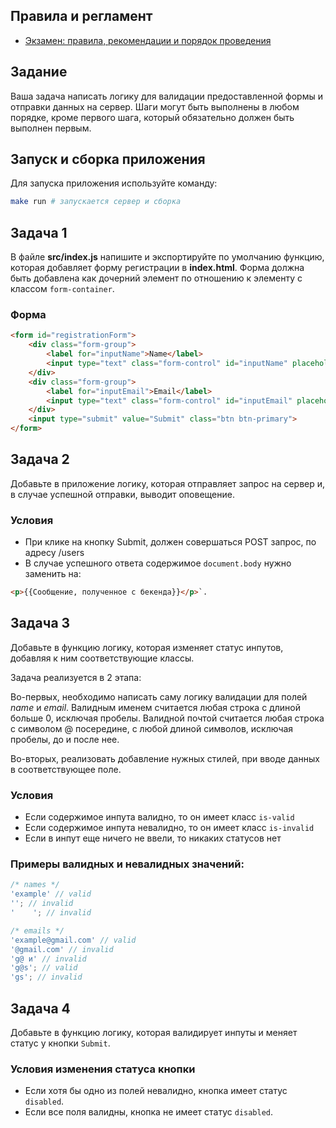 ## Правила и регламент

- [Экзамен: правила, рекомендации и порядок проведения](https://hexly.notion.site/d9289c18871c44508bc7c7f05a51d94f)

## Задание

Ваша задача написать логику для валидации предоставленной формы и отправки данных на сервер. Шаги могут быть выполнены в любом порядке, кроме первого шага, который обязательно должен быть выполнен первым.

## Запуск и сборка приложения

Для запуска приложения используйте команду:

```bash
make run # запускается сервер и сборка
```

## Задача 1

В файле **src/index.js** напишите и экспортируйте по умолчанию функцию, которая добавляет форму регистрации в **index.html**. Форма должна быть добавлена как дочерний элемент по отношению к элементу с классом `form-container`.

### Форма

```html
<form id="registrationForm">
    <div class="form-group">
        <label for="inputName">Name</label>
        <input type="text" class="form-control" id="inputName" placeholder="Введите ваше имя" name="name" required>
    </div>
    <div class="form-group">
        <label for="inputEmail">Email</label>
        <input type="text" class="form-control" id="inputEmail" placeholder="Введите email" name="email" required>
    </div>
    <input type="submit" value="Submit" class="btn btn-primary">
</form>
```

## Задача 2

Добавьте в приложение логику, которая отправляет запрос на сервер и, в случае успешной отправки, выводит оповещение.

### Условия

- При клике на кнопку Submit, должен совершаться POST запрос, по адресу /users
- В случае успешного ответа содержимое `document.body` нужно заменить на:

```html
<p>{{Сообщение, полученное с бекенда}}</p>`.
```

## Задача 3

Добавьте в функцию логику, которая изменяет статус инпутов, добавляя к ним соответствующие классы.

Задача реализуется в 2 этапа:

Во-первых, необходимо написать саму логику валидации для полей *name* и *email*. Валидным именем считается любая строка с длиной больше 0, исключая пробелы. Валидной почтой считается любая строка с символом @ посередине, с любой длиной символов, исключая пробелы, до и после нее.

Во-вторых, реализовать добавление нужных стилей, при вводе данных в соответствующее поле.

### Условия

- Если содержимое инпута валидно, то он имеет класс `is-valid`
- Если содержимое инпута невалидно, то он имеет класс `is-invalid`
- Если в инпут еще ничего не ввели, то никаких статусов нет

### Примеры валидных и невалидных значений:

```javascript
/* names */
'example' // valid
''; // invalid
'    '; // invalid

/* emails */
'example@gmail.com' // valid
'@gmail.com' // invalid
'g@ и' // invalid
'g@s'; // valid
'gs'; // invalid
```

## Задача 4

Добавьте в функцию логику, которая валидирует инпуты и меняет статус у кнопки `Submit`.

### Условия изменения статуса кнопки

- Если хотя бы одно из полей невалидно, кнопка имеет статус `disabled`.
- Если все поля валидны, кнопка не имеет статус `disabled`.